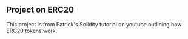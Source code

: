 ## Project on ERC20

This project is from Patrick's Solidity tutorial on youtube outlining how ERC20 tokens work.
